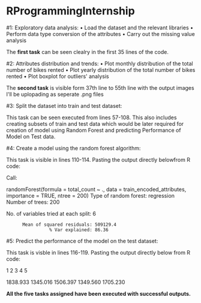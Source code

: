# RProgrammingInternship

#1: Exploratory data analysis:
• Load the dataset and the relevant libraries
• Perform data type conversion of the attributes
• Carry out the missing value analysis

The **first task** can be seen clealry in the first 35 lines of the code. 

#2: Attributes distribution and trends:
• Plot monthly distribution of the total number of bikes rented
• Plot yearly distribution of the total number of bikes rented
• Plot boxplot for outliers' analysis

The **second task** is visible form 37th line to 55th line with the output images I'll be uplopading as seperate .png files

#3: Split the dataset into train and test dataset:

This task can be seen executed from lines 57-108. This also includes creating subsets of train and test data which would be later required for creation of model using Random Forest and predicting Performance of Model on Test data.

#4: Create a model using the random forest algorithm:

This task is visible in lines 110-114. Pasting the output directly belowfrom R code:

Call:

 randomForest(formula = total_count ~ ., data = train_encoded_attributes,      importance = TRUE, ntree = 200) 
               Type of random forest: regression
                     Number of trees: 200
                     
No. of variables tried at each split: 6

          Mean of squared residuals: 509129.4
                    % Var explained: 86.36

#5: Predict the performance of the model on the test dataset:

This task is visble in lines 116-119. Pasting the output directly below from R code:

1        2        3        4        5 

1838.933 1345.016 1506.397 1349.560 1705.230 


**All the five tasks assigned have been executed with successful outputs.**
